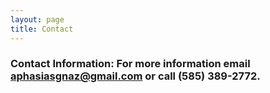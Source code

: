 ```yaml
---
layout: page
title: Contact
---
```


### Contact Information: For more information email [aphasiasgnaz@gmail.com](mailto:aphasiasgnaz@gmail.com) or call  (585) 389-2772.

